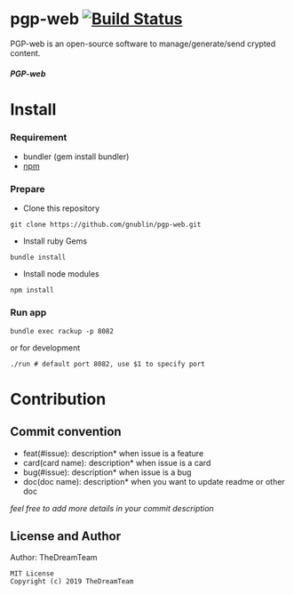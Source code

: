# pgp-web [![Build Status](https://travis-ci.org/gnublin/pgp-web.svg?branch=master)](https://travis-ci.org/gnublin/pgp-web)

PGP-web is an open-source software to manage/generate/send crypted content.

##### *PGP-web*

# Install

### Requirement
 * bundler (gem install bundler)
 * [npm](https://www.npmjs.com/get-npm)

### Prepare
* Clone this repository
 ```
git clone https://github.com/gnublin/pgp-web.git
 ```
* Install ruby Gems
 ```
bundle install
 ```
* Install node modules
 ```
npm install
 ```

### Run app
```
bundle exec rackup -p 8082
```
or for development
```
./run # default port 8082, use $1 to specify port
```

# Contribution

## Commit convention ##

* feat(#issue): description* when issue is a feature
* card(card name): description* when issue is a card
* bug(#issue): description* when issue is a bug
* doc(doc name): description* when you want to update readme or other doc

*feel free to add more details in your commit description*

## License and Author

Author: TheDreamTeam

```text
MIT License
Copyright (c) 2019 TheDreamTeam
```

